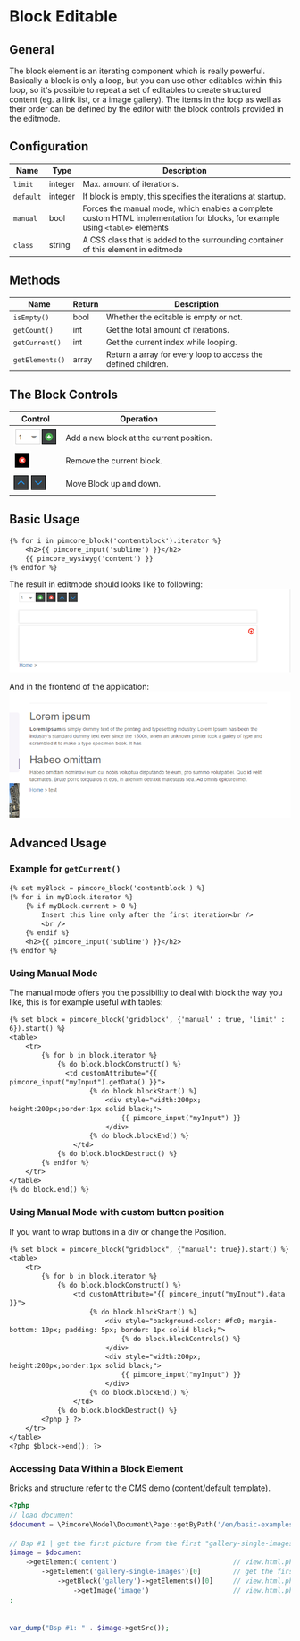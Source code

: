 # Block Editable

## General

The block element is an iterating component which is really powerful.
Basically a block is only a loop, but you can use other editables within this loop, so it's possible to repeat a set of 
editables to create structured content (eg. a link list, or a image gallery).
The items in the loop as well as their order can be defined by the editor with the block controls provided in the editmode. 

## Configuration

| Name        | Type      | Description                                                                                                                  |
|-------------|-----------|------------------------------------------------------------------------------------------------------------------------------|
| `limit`     | integer   | Max. amount of iterations.                                                                                                   |
| `default`   | integer   | If block is empty, this specifies the iterations at startup.                                                                 |
| `manual`    | bool      | Forces the manual mode, which enables a complete custom HTML implementation for blocks, for example using `<table>` elements |
| `class`     | string    | A CSS class that is added to the surrounding container of this element in editmode                                           |

## Methods

| Name            | Return    | Description                                                   |
|-----------------|-----------|---------------------------------------------------------------|
| `isEmpty()`     | bool      | Whether the editable is empty or not.                         |
| `getCount()`    | int       | Get the total amount of iterations.                           |
| `getCurrent()`  | int       | Get the current index while looping.                          |
| `getElements()` | array     | Return a array for every loop to access the defined children. |

## The Block Controls

| Control                                   | Operation                                |
|-------------------------------------------|------------------------------------------|
| ![+](../../img/block_plus.png)            | Add a new block at the current position. |
| ![-](../../img/block_x.png)               | Remove the current block.                |
| ![up and down](../../img/block_order.png) | Move Block up and down.                  |

## Basic Usage

```twig
{% for i in pimcore_block('contentblock').iterator %}
    <h2>{{ pimcore_input('subline') }}</h2>
    {{ pimcore_wysiwyg('content') }}
{% endfor %}
```

The result in editmode should looks like to following: 
![Block in editmode](../../img/block_editmode.png)

And in the frontend of the application:
![Block in the frontend](../../img/block_frontend_preview.png)

## Advanced Usage

### Example for `getCurrent()`

```twig
{% set myBlock = pimcore_block('contentblock') %}
{% for i in myBlock.iterator %}
    {% if myBlock.current > 0 %}
        Insert this line only after the first iteration<br />
        <br />
    {% endif %}
    <h2>{{ pimcore_input('subline') }}</h2>
{% endfor %}
```

### Using Manual Mode

The manual mode offers you the possibility to deal with block the way you like, this is for example useful with tables: 

```twig
{% set block = pimcore_block('gridblock', {'manual' : true, 'limit' : 6}).start() %}
<table>
    <tr>
        {% for b in block.iterator %}
            {% do block.blockConstruct() %}
              <td customAttribute="{{ pimcore_input("myInput").getData() }}">
                    {% do block.blockStart() %}
                        <div style="width:200px; height:200px;border:1px solid black;">
                            {{ pimcore_input("myInput") }}
                        </div>
                    {% do block.blockEnd() %}
                </td>
            {% do block.blockDestruct() %}
        {% endfor %}
    </tr>
</table>
{% do block.end() %}
```

### Using Manual Mode with custom button position

If you want to wrap buttons in a div or change the Position.

```twig
{% set block = pimcore_block("gridblock", {"manual": true}).start() %}
<table>
    <tr>
        {% for b in block.iterator %}
            {% do block.blockConstruct() %}
                <td customAttribute="{{ pimcore_input("myInput").data }}">
                    {% do block.blockStart() %}
                        <div style="background-color: #fc0; margin-bottom: 10px; padding: 5px; border: 1px solid black;">
                            {% do block.blockControls() %}
                        </div>
                        <div style="width:200px; height:200px;border:1px solid black;">
                            {{ pimcore_input("myInput") }}
                        </div>
                    {% do block.blockEnd() %}
                </td>
            {% do block.blockDestruct() %}
        <?php } ?>
    </tr>
</table>
<?php $block->end(); ?>
```

### Accessing Data Within a Block Element

Bricks and structure refer to the CMS demo (content/default template).

```php
<?php
// load document
$document = \Pimcore\Model\Document\Page::getByPath('/en/basic-examples/galleries');
 
// Bsp #1 | get the first picture from the first "gallery-single-images" brick
$image = $document
    ->getElement('content')                             // view.html.php > $this->areablock('content')
        ->getElement('gallery-single-images')[0]        // get the first entry for this brick
            ->getBlock('gallery')->getElements()[0]     // view.html.php > $this->block("gallery")->loop()
                ->getImage('image')                     // view.html.php > $this->image("image")
;
 
 
var_dump("Bsp #1: " . $image->getSrc());
```
